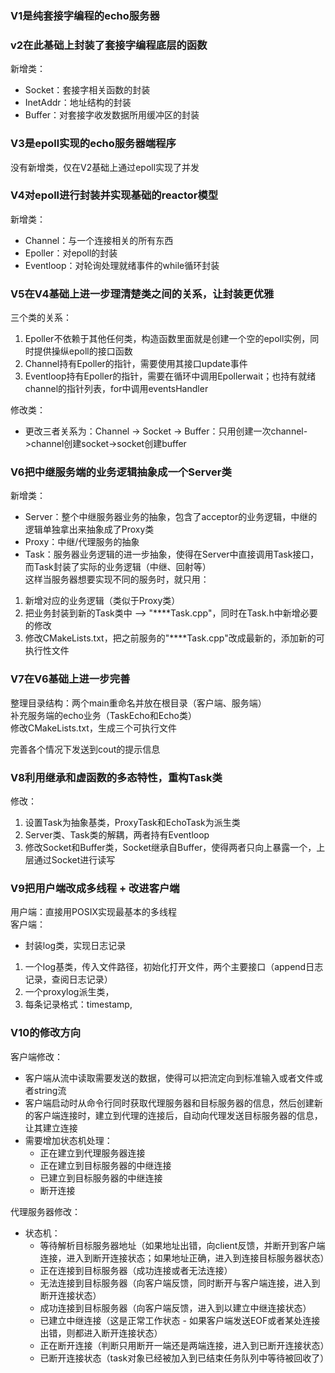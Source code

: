 ### V1是纯套接字编程的echo服务器  

### v2在此基础上封装了套接字编程底层的函数  
新增类：  
- Socket：套接字相关函数的封装  
- InetAddr：地址结构的封装  
- Buffer：对套接字收发数据所用缓冲区的封装  

### V3是epoll实现的echo服务器端程序  
没有新增类，仅在V2基础上通过epoll实现了并发  

### V4对epoll进行封装并实现基础的reactor模型  
新增类：    
- Channel：与一个连接相关的所有东西  
- Epoller：对epoll的封装  
- Eventloop：对轮询处理就绪事件的while循环封装  

### V5在V4基础上进一步理清楚类之间的关系，让封装更优雅  
三个类的关系：  
1. Epoller不依赖于其他任何类，构造函数里面就是创建一个空的epoll实例，同时提供操纵epoll的接口函数  
2. Channel持有Epoller的指针，需要使用其接口update事件  
3. Eventloop持有Epoller的指针，需要在循环中调用Epollerwait；也持有就绪channel的指针列表，for中调用eventsHandler 
 
修改类：  
- 更改三者关系为：Channel -> Socket -> Buffer：只用创建一次channel->channel创建socket->socket创建buffer   

### V6把中继服务端的业务逻辑抽象成一个Server类  
新增类：  
- Server：整个中继服务器业务的抽象，包含了acceptor的业务逻辑，中继的逻辑单独拿出来抽象成了Proxy类   
- Proxy：中继/代理服务的抽象    
- Task：服务器业务逻辑的进一步抽象，使得在Server中直接调用Task接口，而Task封装了实际的业务逻辑（中继、回射等）   
这样当服务器想要实现不同的服务时，就只用：   
1. 新增对应的业务逻辑（类似于Proxy类）  
2. 把业务封装到新的Task类中 --> "****Task.cpp"，同时在Task.h中新增必要的修改  
3. 修改CMakeLists.txt，把之前服务的"****Task.cpp"改成最新的，添加新的可执行性文件  

### V7在V6基础上进一步完善
整理目录结构：两个main重命名并放在根目录（客户端、服务端）  
补充服务端的echo业务（TaskEcho和Echo类）  
修改CMakeLists.txt，生成三个可执行文件  

完善各个情况下发送到cout的提示信息


### V8利用继承和虚函数的多态特性，重构Task类
修改：  
1. 设置Task为抽象基类，ProxyTask和EchoTask为派生类  
2. Server类、Task类的解耦，两者持有Eventloop  
3. 修改Socket和Buffer类，Socket继承自Buffer，使得两者只向上暴露一个，上层通过Socket进行读写    


### V9把用户端改成多线程 + 改进客户端  
用户端：直接用POSIX实现最基本的多线程   
客户端：  
- 封装log类，实现日志记录  
1. 一个log基类，传入文件路径，初始化打开文件，两个主要接口（append日志记录，查阅日志记录）  
2. 一个proxylog派生类，
3. 每条记录格式：timestamp,  



### V10的修改方向
客户端修改：
- 客户端从流中读取需要发送的数据，使得可以把流定向到标准输入或者文件或者string流  
- 客户端启动时从命令行同时获取代理服务器和目标服务器的信息，然后创建新的客户端连接时，建立到代理的连接后，自动向代理发送目标服务器的信息，让其建立连接  
- 需要增加状态机处理：
  - 正在建立到代理服务器连接  
  - 正在建立到目标服务器的中继连接  
  - 已建立到目标服务器的中继连接   
  - 断开连接  


代理服务器修改：  
- 状态机：  
  - 等待解析目标服务器地址（如果地址出错，向client反馈，并断开到客户端连接，进入到断开连接状态；如果地址正确，进入到连接目标服务器状态） 
  - 正在连接到目标服务器（成功连接或者无法连接）  
  - 无法连接到目标服务器（向客户端反馈，同时断开与客户端连接，进入到断开连接状态）  
  - 成功连接到目标服务器（向客户端反馈，进入到以建立中继连接状态）  
  - 已建立中继连接（这是正常工作状态 - 如果客户端发送EOF或者某处连接出错，则都进入断开连接状态）  
  - 正在断开连接（判断只用断开一端还是两端连接，进入到已断开连接状态）  
  - 已断开连接状态（task对象已经被加入到已结束任务队列中等待被回收了）  